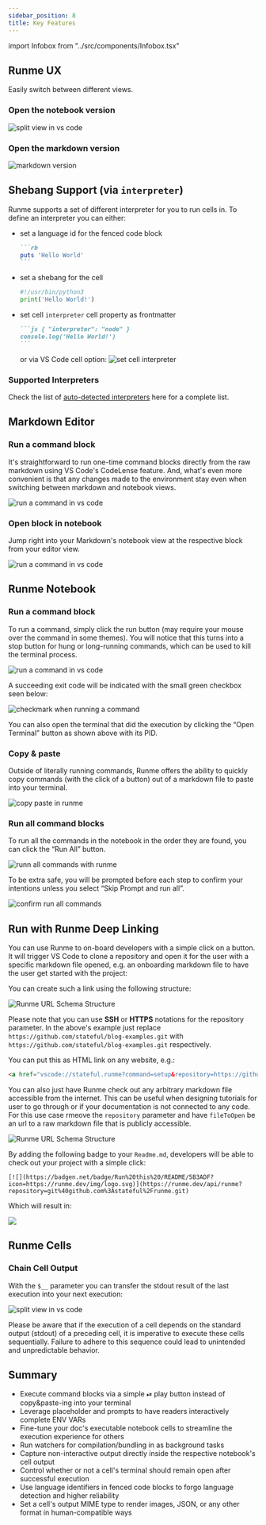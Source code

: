 ```yaml
---
sidebar_position: 8
title: Key Features
---
```


import Infobox from "../src/components/Infobox.tsx"

## Runme UX

Easily switch between different views.

### Open the notebook version

![split view in vs code](../static/img/split-view.png)

### Open the markdown version

![markdown version](../static/img/markdown-version.png)

## Shebang Support (via `interpreter`)

Runme supports a set of different interpreter for you to run cells in. To define an interpreter you can either:

- set a language id for the fenced code block
  ````md
  ```rb
  puts 'Hello World'
  ```
  ````
- set a shebang for the cell
  ```py
  #!/usr/bin/python3
  print('Hello World!')
  ```
- set cell `interpreter` cell property as frontmatter
  ````md
  ```js { "interpreter": "node" }
  console.log('Hello World!')
  ```
  ````
  or via VS Code cell option:
  ![set cell interpreter](../static/img/interpreter.png)

### Supported Interpreters

Check the list of [auto-detected interpreters](/configuration/shebang#list-of-auto-detected-language-runtimes) here for a complete list.

## Markdown Editor

### Run a command block

It's straightforward to run one-time command blocks directly from the raw markdown using VS Code's CodeLense feature. And, what's even more convenient is that any changes made to the environment stay even when switching between markdown and notebook views.

![run a command in vs code](../static/img/runme-editor-run.png)

### Open block in notebook

Jump right into your Markdown's notebook view at the respective block from your editor view.

![run a command in vs code](../static/img/runme-open-in-notebook.png)

## Runme Notebook

### Run a command block

To run a command, simply click the run button (may require your mouse over the command in some themes). You will notice that this turns into a stop button for hung or long-running commands, which can be used to kill the terminal process.

![run a command in vs code](../static/img/run-a-command.png)

A succeeding exit code will be indicated with the small green checkbox seen below:

![checkmark when running a command](../static/img/check-mark-success.png)

You can also open the terminal that did the execution by clicking the “Open Terminal” button as shown above with its PID.

### Copy & paste

Outside of literally running commands, Runme offers the ability to quickly copy commands (with the click of a button) out of a markdown file to paste into your terminal.

![copy paste in runme](../static/img/feature-copy.png)

### Run all command blocks

To run all the commands in the notebook in the order they are found, you can click the “Run All” button.

![runn all commands with runme](../static/img/run-all.png)

To be extra safe, you will be prompted before each step to confirm your intentions unless you select “Skip Prompt and run all”.

![confirm run all commands](../static/img/confirm-run-all.png)

## Run with Runme Deep Linking

You can use Runme to on-board developers with a simple click on a button. It will trigger VS Code to clone a repository and open it for the user with a specific markdown file opened, e.g. an onboarding markdown file to have the user get started with the project:

You can create such a link using the following structure:

![Runme URL Schema Structure](../static/img/run-with-runme.png)

<Infobox type="sidenote">

Please note that you can use **SSH** or **HTTPS** notations for the repository parameter. In the above's example just replace `https://github.com/stateful/blog-examples.git` with `https://github.com/stateful/blog-examples.git` respectively.

</Infobox>

You can put this as HTML link on any website, e.g.:

```html
<a href="vscode://stateful.runme?command=setup&repository=https://github.com/stateful/blog-examples.git&fileToOpen=node-streams/README.md">Getting onboarded to Project</a>
```

You can also just have Runme check out any arbitrary markdown file accessible from the internet. This can be useful when designing tutorials for user to go through or if your documentation is not connected to any code. For this use case rmeove the `repository` parameter and have `fileToOpen` be an url to a raw markdown file that is publicly accessible.

![Runme URL Schema Structure](../static/img/run-with-runme-gist.png)

By adding the following badge to your `Readme.md`, developers will be able to check out your project with a simple click:

    [![](https://badgen.net/badge/Run%20this%20/README/5B3ADF?icon=https://runme.dev/img/logo.svg)](https://runme.dev/api/runme?repository=git%40github.com%3Astateful%2Frunme.git)

Which will result in:

[![](https://badgen.net/badge/Run%20this%20/README/5B3ADF?icon=https://runme.dev/img/logo.svg)](https://runme.dev/api/runme?repository=git%40github.com%3Astateful%2Frunme.git)

## Runme Cells

### Chain Cell Output

With the `$__` parameter you can transfer the stdout result of the last execution into your next execution:

![split view in vs code](../static/img/last-cell-result.gif)

<Infobox type="sidenote">

Please be aware that if the execution of a cell depends on the standard output (stdout) of a preceding cell, it is imperative to execute these cells sequentially. Failure to adhere to this sequence could lead to unintended and unpredictable behavior.

</Infobox>

## Summary

- Execute command blocks via a simple ️⏯ play button instead of copy&paste-ing into your terminal
- Leverage placeholder and prompts to have readers interactively complete ENV VARs
- Fine-tune your doc's executable notebook cells to streamline the execution experience for others
- Run watchers for compilation/bundling in as background tasks
- Capture non-interactive output directly inside the respective notebook's cell output
- Control whether or not a cell's terminal should remain open after successful execution
- Use language identifiers in fenced code blocks to forgo language detection and higher reliability
- Set a cell's output MIME type to render images, JSON, or any other format in human-compatible ways
